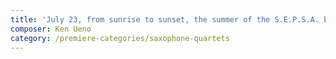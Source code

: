```yaml
---
title: 'July 23, from sunrise to sunset, the summer of the S.E.P.S.A. bus rides destra e sinistra around Isc'
composer: Ken Ueno
category: /premiere-categories/saxophone-quartets
---
```

